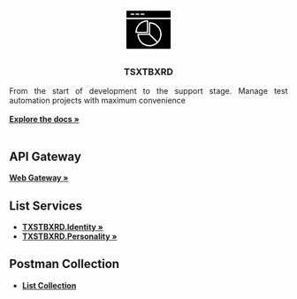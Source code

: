 <br/>
<p align="center">
  <a href="https://github.com/ItRealRew/TxstBxrd/tree/master">
    <img src="image\icon.png" alt="Logo" width="80" height="80">
  </a>

  <h3 align="center">TSXTBXRD</h3>

  <p align="justify">
    From the start of development to the support stage. Manage test automation projects with maximum convenience
    <br/>
    <br/>
    <a href="https://github.com/ItRealRew/TxstBxrd/tree/Analytical/Documentation"><strong>Explore the docs »</strong></a>
    <br/>
    <br/>
  </p>
</p>

## API Gateway

<a href="https://github.com/ItRealRew/TxstBxrd/tree/master/TXSTBXRD/TXTBXRD-Gateways/TXSTBXRD-WEB"><strong>Web Gateway         »</strong></a>

## List Services

* <a href="https://github.com/ItRealRew/TxstBxrd/tree/master/TXSTBXRD/TXTBXRD-SERVICES/IDENTITY-SERVICE"><strong>TXSTBXRD.Identity         »</strong></a>
* <a href="https://github.com/ItRealRew/TxstBxrd/tree/master/TXSTBXRD/TXTBXRD-SERVICES/PERSONALITY-SERVICE"><strong>TXSTBXRD.Personality            »</strong></a>

## Postman Collection 

* <a href="https://github.com/ItRealRew/TxstBxrd/tree/master/TXSTBXRD/POSTMAN-COLLECTION"><strong>List Collection</strong></a>
